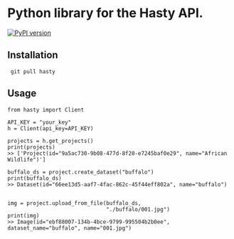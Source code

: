 # Python library for the Hasty API.
[![PyPI version](https://badge.fury.io/py/hasty.svg)](https://badge.fury.io/py/hasty)

## Installation
```
 git pull hasty
```

## Usage

```
from hasty import Client

API_KEY = "your_key"
h = Client(api_key=API_KEY)

projects = h.get_projects()
print(projects)
>> ['Project(id="9a5ac730-9b08-477d-8f20-e7245baf0e29", name="African Wildlife")']

buffalo_ds = project.create_dataset("buffalo")
print(buffalo_ds)
>> Dataset(id="66ee13d5-aaf7-4fac-862c-45f44eff802a", name="buffalo")


img = project.upload_from_file(buffalo_ds,
                               "./buffalo/001.jpg")
print(img)
>> Image(id="ebf88007-134b-4bce-9799-995504b2b0ee", dataset_name="buffalo", name="001.jpg")
```

